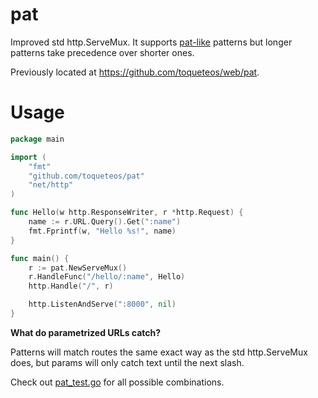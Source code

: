 pat
===

Improved std http.ServeMux. It supports [pat-like](http://www.godoc.org/github.com/bmizerany/pat) patterns but longer patterns take precedence over shorter ones.

Previously located at https://github.com/toqueteos/web/pat.

Usage
=====

```go
package main

import (
    "fmt"
    "github.com/toqueteos/pat"
    "net/http"
)

func Hello(w http.ResponseWriter, r *http.Request) {
    name := r.URL.Query().Get(":name")
    fmt.Fprintf(w, "Hello %s!", name)
}

func main() {
    r := pat.NewServeMux()
    r.HandleFunc("/hello/:name", Hello)
    http.Handle("/", r)

    http.ListenAndServe(":8000", nil)
}
```

**What do parametrized URLs catch?**

Patterns will match routes the same exact way as the std http.ServeMux does, but params will only catch text until the next slash.

Check out [pat_test.go](https://github.com/toqueteos/web/blob/master/pat/pat_test.go) for all possible combinations.
